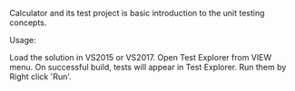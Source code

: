 Calculator and its test project is basic introduction to the unit testing concepts.

Usage:

  Load the solution in VS2015 or VS2017.
  Open Test Explorer from VIEW menu.
  On successful build, tests will appear in Test Explorer.
  Run them by Right click 'Run'.
